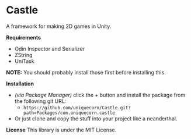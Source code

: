 # Castle

A framework for making 2D games in Unity.

**Requirements**
- Odin Inspector and Serializer
- ZString
- UniTask

**NOTE:** You should probably install those first before installing this.

**Installation**
- *(via Package Manager)* click the + button and install the package from the following git URL:
  - `https://github.com/uniquecorn/Castle.git?path=Packages/com.uniquecorn.castle`
- Or just clone and copy the stuff into your project like a neanderthal.

**License**
This library is under the MIT License.
